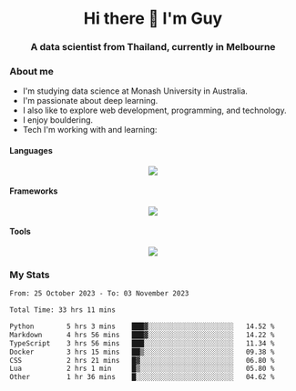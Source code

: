 <h1 align="center">Hi there 👋 I'm Guy</h1>
<h3 align="center">A data scientist from Thailand, currently in Melbourne</h3>

### About me

- I'm studying data science at Monash University in Australia.
- I'm passionate about deep learning.
- I also like to explore web development, programming, and technology.
- I enjoy bouldering.
- Tech I'm working with and learning:

#### Languages

<div align="center">
    <img src="https://skillicons.dev/icons?i=py,ts,js,html,css,rust" />
</div>

#### Frameworks

<div align="center">
    <img src="https://skillicons.dev/icons?i=pytorch,tensorflow,fastapi,react" /><br>
</div>

#### Tools

<div align="center">
    <img src="https://skillicons.dev/icons?i=postgres,redis,docker" /><br>
</div>

### My Stats

<!--START_SECTION:waka-->

```txt
From: 25 October 2023 - To: 03 November 2023

Total Time: 33 hrs 11 mins

Python        5 hrs 3 mins    ███▓░░░░░░░░░░░░░░░░░░░░░   14.52 %
Markdown      4 hrs 56 mins   ███▓░░░░░░░░░░░░░░░░░░░░░   14.22 %
TypeScript    3 hrs 56 mins   ███░░░░░░░░░░░░░░░░░░░░░░   11.34 %
Docker        3 hrs 15 mins   ██▒░░░░░░░░░░░░░░░░░░░░░░   09.38 %
CSS           2 hrs 21 mins   █▓░░░░░░░░░░░░░░░░░░░░░░░   06.80 %
Lua           2 hrs 1 min     █▒░░░░░░░░░░░░░░░░░░░░░░░   05.80 %
Other         1 hr 36 mins    █░░░░░░░░░░░░░░░░░░░░░░░░   04.62 %
```

<!--END_SECTION:waka-->

